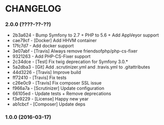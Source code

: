 # CHANGELOG

### 2.0.0 (????-??-??)

 * 2b3a624 - Bump Symfony to 2.7 + PHP to 5.6 + Add AppVeyor support
 * cae79cf - [Docker] Add HHVM container
 * 17fc7d7 - Add docker support
 * 3e07abf - [Travis] Always remove friendsofphp/php-cs-fixer
 * 9321263 - Add PHP-CS-Fixer support
 * 2c34dce - [Test] Fix twig deprecation for Symfony 3.0.*
 * 5a2dba3 - [Git] Add .scrutinizer.yml and .travis.yml to .gitattributes
 * 44d3226 - [Travis] Improve build
 * ff72410 - [Travis] Fix tests
 * c26e0c9 - [Travis] Fix composer SSL issue
 * f966a7a - [Scrutinizer] Update configuration
 * 66105ed - Update tests + Remove deprecations
 * f3e9229 - [License] Happy new year
 * ab1cbcf - [Composer] Update deps

### 1.0.0 (2016-03-17)
